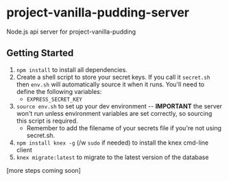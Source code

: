 # project-vanilla-pudding-server
Node.js api server for project-vanilla-pudding

## Getting Started

1. `npm install` to install all dependencies.
2. Create a shell script to store your secret keys. If you call it `secret.sh` then `env.sh` will automatically source it when it runs. You'll need to define the following variables:
    * `EXPRESS_SECRET_KEY`
3. `source env.sh` to set up your dev environment -- **IMPORTANT** the server won't run unless environment variables are set correctly, so sourcing this script is required.
    * Remember to add the filename of your secrets file if you're not using secret.sh.
4. `npm install knex -g` (/w `sudo` if needed) to install the knex cmd-line client
5. `knex migrate:latest` to migrate to the latest version of the database

[more steps coming soon]
